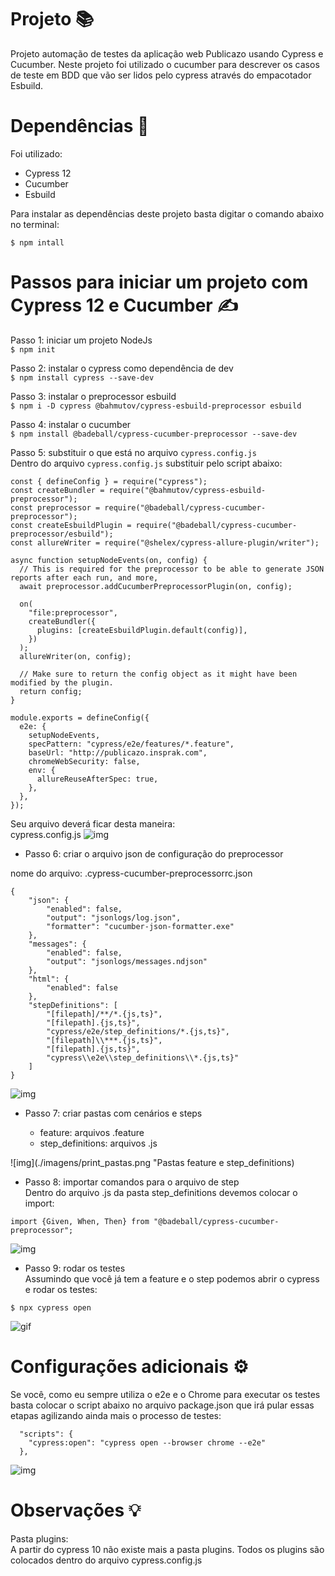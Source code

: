 # Projeto 📚

Projeto automação de testes da aplicação web Publicazo usando Cypress e Cucumber. Neste projeto foi utilizado o cucumber para descrever os casos de teste em BDD que vão ser lidos pelo cypress através do empacotador Esbuild.

# Dependências 💾

Foi utilizado:
* Cypress 12
* Cucumber
* Esbuild

Para instalar as dependências deste projeto basta digitar o comando abaixo no terminal:

`$ npm intall`

# Passos para iniciar um projeto com Cypress 12 e Cucumber ✍

Passo 1: iniciar um projeto NodeJs<br>
`$ npm init`

Passo 2: instalar o cypress como dependência de dev<br>
`$ npm install cypress --save-dev`

Passo 3: instalar o preprocessor esbuild<br>
`$ npm i -D cypress @bahmutov/cypress-esbuild-preprocessor esbuild`

Passo 4: instalar o cucumber<br>
`$ npm install @badeball/cypress-cucumber-preprocessor --save-dev`

Passo 5: substituir o que está no arquivo `cypress.config.js`<br>
Dentro do arquivo `cypress.config.js` substituir pelo script abaixo:

```
const { defineConfig } = require("cypress");
const createBundler = require("@bahmutov/cypress-esbuild-preprocessor");
const preprocessor = require("@badeball/cypress-cucumber-preprocessor");
const createEsbuildPlugin = require("@badeball/cypress-cucumber-preprocessor/esbuild");
const allureWriter = require("@shelex/cypress-allure-plugin/writer");

async function setupNodeEvents(on, config) {
  // This is required for the preprocessor to be able to generate JSON reports after each run, and more,
  await preprocessor.addCucumberPreprocessorPlugin(on, config);

  on(
    "file:preprocessor",
    createBundler({
      plugins: [createEsbuildPlugin.default(config)],
    })
  );
  allureWriter(on, config);

  // Make sure to return the config object as it might have been modified by the plugin.
  return config;
}

module.exports = defineConfig({
  e2e: {
    setupNodeEvents,
    specPattern: "cypress/e2e/features/*.feature",
    baseUrl: "http://publicazo.insprak.com",
    chromeWebSecurity: false,
    env: {
      allureReuseAfterSpec: true,
    },
  },
});
```

Seu arquivo deverá ficar desta maneira:<br>
cypress.config.js
![img](./imagens/print_arquivo_cypress_config_js.png "cypress.config.js")

* Passo 6: criar o arquivo json de configuração do preprocessor

nome do arquivo: .cypress-cucumber-preprocessorrc.json

```
{
    "json": {
        "enabled": false,
        "output": "jsonlogs/log.json",
        "formatter": "cucumber-json-formatter.exe"
    },
    "messages": {
        "enabled": false,
        "output": "jsonlogs/messages.ndjson"
    },
    "html": {
        "enabled": false
    },
    "stepDefinitions": [
        "[filepath]/**/*.{js,ts}",
        "[filepath].{js,ts}",
        "cypress/e2e/step_definitions/*.{js,ts}",
        "[filepath]\\***.{js,ts}",
        "[filepath].{js,ts}",
        "cypress\\e2e\\step_definitions\\*.{js,ts}"
    ]
}
```

![img](./imagens/arquivo_configuracao_preprocessor.png "Arquivo de configuração do Cucumber")


* Passo 7: criar pastas com cenários e steps

    * feature: arquivos .feature
    * step_definitions: arquivos .js

![img](./imagens/print_pastas.png "Pastas feature e step_definitions)

* Passo 8: importar comandos para o arquivo de step<br>
Dentro do arquivo .js da pasta step_definitions devemos colocar o import:

`import {Given, When, Then} from "@badeball/cypress-cucumber-preprocessor";`

![img](./imagens/print_import_js.png "Exibindo o import do arquivo .js")

* Passo 9: rodar os testes<br>
Assumindo que você já tem a feature e o step podemos abrir o cypress e rodar os testes:

`$ npx cypress open`

![gif](./imagens/exibindo-projeto.gif "Exibindo projeto")

# Configurações adicionais ⚙️

Se você, como eu sempre utiliza o e2e e o Chrome para executar os testes basta colocar o script abaixo no arquivo package.json que irá pular essas etapas agilizando ainda mais o processo de testes:
```
  "scripts": {
    "cypress:open": "cypress open --browser chrome --e2e"
  },
```
![img](./imagens/script_cypress_open.png)

# Observações 💡

Pasta plugins:<br>
A partir do cypress 10 não existe mais a pasta plugins. Todos os plugins são colocados dentro do arquivo cypress.config.js